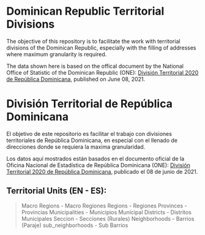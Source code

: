 # Dominican Republic Territorial Divisions
The objective of this repository is to facilitate the work with territorial divisions of the Dominican Republic, especially with the filling of addresses where maximum granularity is required.

The data shown here is based on the offical document by the National Office of Statistic of the Dominican Republic (ONE): [División Territorial 2020 de República Dominicana](https://www.one.gob.do/publicaciones/2021/division-territorial-2020/), published on June 08, 2021.


# División Territorial de República Dominicana

El objetivo de este repositorio es facilitar el trabajo con divisiones territoriales de República Dominicana, en especial con el llenado de direcciones donde se requiera la maxima granularidad.

Los datos aquí mostrados están basados en el documento oficial de la Oficina Nacional de Estadística de República Dominicana (ONE): [División Territorial 2020 de República Dominicana](https://www.one.gob.do/publicaciones/2021/division-territorial-2020/), publicado el 08 de junio de 2021.


## Territorial Units (EN - ES):

> Macro Regions - Macro Regiones
> Regions - Regiones
> Provinces - Provincias
> Municipalities - Municipios
> Municipal Districts - Distritos Municipales
> Seccion - Secciones (Rurales)
> Neighborhoods - Barrios (Paraje)
> sub_neighborhoods - Sub Barrios
